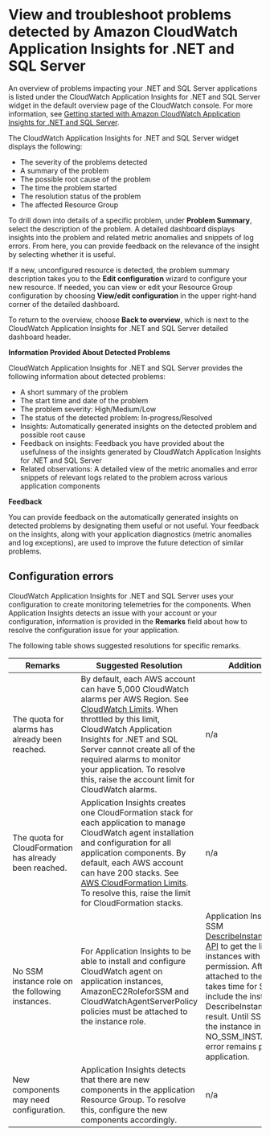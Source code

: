 # View and troubleshoot problems detected by Amazon CloudWatch Application Insights for \.NET and SQL Server<a name="appinsights-troubleshooting"></a>

An overview of problems impacting your \.NET and SQL Server applications is listed under the CloudWatch Application Insights for \.NET and SQL Server widget in the default overview page of the CloudWatch console\. For more information, see [Getting started with Amazon CloudWatch Application Insights for \.NET and SQL Server](appinsights-getting-started.md)\.

The CloudWatch Application Insights for \.NET and SQL Server widget displays the following:
+ The severity of the problems detected
+ A summary of the problem
+ The possible root cause of the problem
+ The time the problem started
+ The resolution status of the problem
+ The affected Resource Group

To drill down into details of a specific problem, under **Problem Summary**, select the description of the problem\. A detailed dashboard displays insights into the problem and related metric anomalies and snippets of log errors\. From here, you can provide feedback on the relevance of the insight by selecting whether it is useful\.

If a new, unconfigured resource is detected, the problem summary description takes you to the **Edit configuration** wizard to configure your new resource\. If needed, you can view or edit your Resource Group configuration by choosing **View/edit configuration** in the upper right‐hand corner of the detailed dashboard\.

To return to the overview, choose **Back to overview**, which is next to the CloudWatch Application Insights for \.NET and SQL Server detailed dashboard header\.

**Information Provided About Detected Problems**

CloudWatch Application Insights for \.NET and SQL Server provides the following information about detected problems:
+ A short summary of the problem
+ The start time and date of the problem
+ The problem severity: High/Medium/Low
+ The status of the detected problem: In‐progress/Resolved
+ Insights: Automatically generated insights on the detected problem and possible root cause
+ Feedback on insights: Feedback you have provided about the usefulness of the insights generated by CloudWatch Application Insights for \.NET and SQL Server
+ Related observations: A detailed view of the metric anomalies and error snippets of relevant logs related to the problem across various application components

**Feedback**

You can provide feedback on the automatically generated insights on detected problems by designating them useful or not useful\. Your feedback on the insights, along with your application diagnostics \(metric anomalies and log exceptions\), are used to improve the future detection of similar problems\.

## Configuration errors<a name="appinsights-configuration-errors"></a>

CloudWatch Application Insights for \.NET and SQL Server uses your configuration to create monitoring telemetries for the components\. When Application Insights detects an issue with your account or your configuration, information is provided in the **Remarks** field about how to resolve the configuration issue for your application\. 

The following table shows suggested resolutions for specific remarks\.


| Remarks | Suggested Resolution | Additional notes  | 
| --- | --- | --- | 
|  The quota for alarms has already been reached\.  |  By default, each AWS account can have 5,000 CloudWatch alarms per AWS Region\. See [CloudWatch Limits](https://docs.aws.amazon.com/AmazonCloudWatch/latest/monitoring/cloudwatch_limits.html)\. When throttled by this limit, CloudWatch Application Insights for \.NET and SQL Server cannot create all of the required alarms to monitor your application\. To resolve this, raise the account limit for CloudWatch alarms\.  | n/a | 
|  The quota for CloudFormation has already been reached\.  |  Application Insights creates one CloudFormation stack for each application to manage CloudWatch agent installation and configuration for all application components\. By default, each AWS account can have 200 stacks\. See [AWS CloudFormation Limits](https://docs.aws.amazon.com/AWSCloudFormation/latest/UserGuide/cloudformation-limits.html)\. To resolve this, raise the limit for CloudFormation stacks\.  | n/a | 
|  No SSM instance role on the following instances\.  |  For Application Insights to be able to install and configure CloudWatch agent on application instances, AmazonEC2RoleforSSM and CloudWatchAgentServerPolicy policies must be attached to the instance role\.   |  Application Insights calls the SSM [DescribeInstanceInformation API](https://docs.aws.amazon.com/systems-manager/latest/APIReference/API_DescribeInstanceInformation.html) to get the list of instances with SSM permission\. After the role is attached to the instance, it takes time for SSM to include the instance in the DescribeInstanceInformation result\. Until SSM includes the instance in the result, NO\_SSM\_INSTANCE\_ROLE error remains present for the application\.  | 
|  New components may need configuration\.  |  Application Insights detects that there are new components in the application Resource Group\. To resolve this, configure the new components accordingly\.  | n/a | 